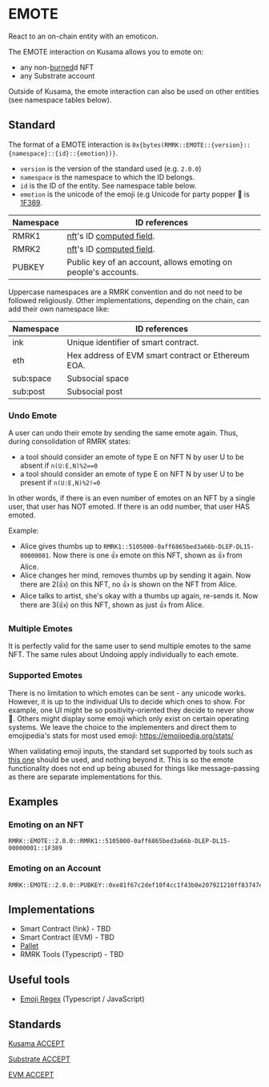 # EMOTE

React to an on-chain entity with an emoticon.

The EMOTE interaction on Kusama allows you to emote on:

- any non-[burned](burn.md)d NFT
- any Substrate account

Outside of Kusama, the emote interaction can also be used on other entities (see namespace tables
below).

## Standard

The format of a EMOTE interaction is
`0x{bytes(RMRK::EMOTE::{version}::{namespace}::{id}::{emotion})}`.

- `version` is the version of the standard used (e.g. `2.0.0`)
- `namespace` is the namespace to which the ID belongs.
- `id` is the ID of the entity. See namespace table below.
- `emotion` is the unicode of the emoji (e.g Unicode for party popper 🎉 is
  [1F389](https://emojipedia.org/emoji/🎉/).

| Namespace | ID references                                                                                                     |
| --------- | ----------------------------------------------------------------------------------------------------------------- |
| RMRK1     | [nft](../../rmrk/1.0.0/entities/nft.md)'s ID [computed field](../../rmrk/1.0.0/entities/nft.md/#computed-fields). |
| RMRK2     | [nft](../entities/nft.md)'s ID [computed field](../entities/nft.md/#computed-fields).                             |
| PUBKEY    | Public key of an account, allows emoting on people's accounts.                                                    |

Uppercase namespaces are a RMRK convention and do not need to be followed religiously. Other
implementations, depending on the chain, can add their own namespace like:

| Namespace | ID references                                      |
| --------- | -------------------------------------------------- |
| ink       | Unique identifier of smart contract.               |
| eth       | Hex address of EVM smart contract or Ethereum EOA. |
| sub:space | Subsocial space                                    |
| sub:post  | Subsocial post                                     |

### Undo Emote

A user can undo their emote by sending the same emote again. Thus, during consolidation of RMRK
states:

- a tool should consider an emote of type E on NFT N by user U to be absent if `n(U:E,N)%2==0`
- a tool should consider an emote of type E on NFT N by user U to be present if `n(U:E,N)%2!=0`

In other words, if there is an even number of emotes on an NFT by a single user, that user has NOT
emoted. If there is an odd number, that user HAS emoted.

Example:

- Alice gives thumbs up to `RMRK1::5105000-0aff6865bed3a66b-DLEP-DL15-00000001`. Now there is one 👍
  emote on this NFT, shown as 👍 from Alice.
- Alice changes her mind, removes thumbs up by sending it again. Now there are 2(👍) on this NFT, no
  👍 is shown on the NFT from Alice.
- Alice talks to artist, she's okay with a thumbs up again, re-sends it. Now there are 3(👍) on this
  NFT, shown as just 👍 from Alice.

### Multiple Emotes

It is perfectly valid for the same user to send multiple emotes to the same NFT. The same rules
about Undoing apply individually to each emote.

### Supported Emotes

There is no limitation to which emotes can be sent - any unicode works. However, it is up to the
individual UIs to decide which ones to show. For example, one UI might be so positivity-oriented
they decide to never show 💩. Others might display some emoji which only exist on certain operating
systems. We leave the choice to the implementers and direct them to emojipedia's stats for most used
emoji: https://emojipedia.org/stats/

When validating emoji inputs, the standard set supported by tools such as
[this one](https://github.com/mathiasbynens/emoji-regex) should be used, and nothing beyond it. This
is so the emote functionality does not end up being abused for things like message-passing as there
are separate implementations for this.

## Examples

### Emoting on an NFT

```
RMRK::EMOTE::2.0.0::RMRK1::5105000-0aff6865bed3a66b-DLEP-DL15-00000001::1F389
```

### Emoting on an Account

```
RMRK::EMOTE::2.0.0::PUBKEY::0xe81f67c2def10f4cc1f43b0e207921210ff83747eb354ad653bbd2c0f0466f10::1F389
```

## Implementations

- Smart Contract (!ink) - TBD
- Smart Contract (EVM) - TBD
- [Pallet](https://github.com/rmrk-team/pallet-emotes)
- RMRK Tools (Typescript) - TBD

## Useful tools

- [Emoji Regex](https://github.com/mathiasbynens/emoji-regex) (Typescript / JavaScript)

## Standards

[Kusama ACCEPT](../../kusama/interactions/accept.md)

[Substrate ACCEPT](../../substrate/interactions/accept.md)

[EVM ACCEPT](../../evm/interactions/accept.md)